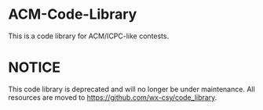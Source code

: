 # ACM-Code-Library
This is a code library for ACM/ICPC-like contests.

# NOTICE
This code library is deprecated and will no longer be under maintenance. All resources are moved to https://github.com/wx-csy/code_library.
